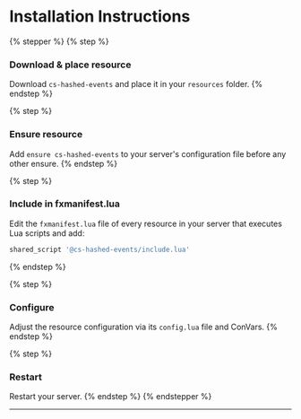 # Installation Instructions

{% stepper %}
{% step %}
### Download & place resource

Download `cs-hashed-events` and place it in your `resources` folder.
{% endstep %}

{% step %}
### Ensure resource

Add `ensure cs-hashed-events` to your server's configuration file before any other ensure.
{% endstep %}

{% step %}
### Include in fxmanifest.lua

Edit the `fxmanifest.lua` file of every resource in your server that executes Lua scripts and add:

```lua
shared_script '@cs-hashed-events/include.lua'
```
{% endstep %}

{% step %}
### Configure

Adjust the resource configuration via its `config.lua` file and ConVars.
{% endstep %}

{% step %}
### Restart

Restart your server.
{% endstep %}
{% endstepper %}

***
